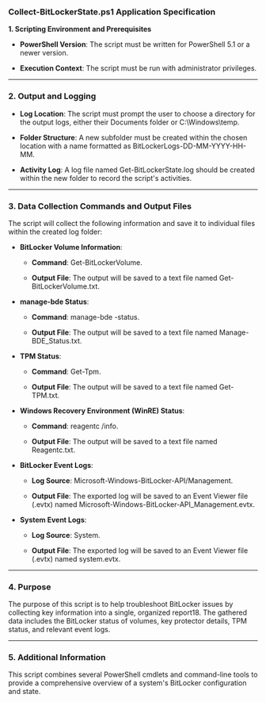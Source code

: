### **Collect-BitLockerState.ps1 Application Specification**

**1\. Scripting Environment and Prerequisites**

* **PowerShell Version**: The script must be written for PowerShell 5.1 or a newer version.

* **Execution Context**: The script must be run with administrator privileges.

---

### **2\. Output and Logging**

* **Log Location**: The script must prompt the user to choose a directory for the output logs, either their Documents folder or C:\\Windows\\temp.

* **Folder Structure**: A new subfolder must be created within the chosen location with a name formatted as BitLockerLogs-DD-MM-YYYY-HH-MM.

* **Activity Log**: A log file named Get-BitLockerState.log should be created within the new folder to record the script's activities.

---

### **3\. Data Collection Commands and Output Files**

The script will collect the following information and save it to individual files within the created log folder:

* **BitLocker Volume Information**:  
  * **Command**: Get-BitLockerVolume.

  * **Output File**: The output will be saved to a text file named Get-BitLockerVolume.txt.

* **manage-bde Status**:  
  * **Command**: manage-bde \-status.

  * **Output File**: The output will be saved to a text file named Manage-BDE_Status.txt.

* **TPM Status**:  
  * **Command**: Get-Tpm.

  * **Output File**: The output will be saved to a text file named Get-TPM.txt.

* **Windows Recovery Environment (WinRE) Status**:  
  * **Command**: reagentc /info.

  * **Output File**: The output will be saved to a text file named Reagentc.txt.

* **BitLocker Event Logs**:  
  * **Log Source**: Microsoft-Windows-BitLocker-API/Management.

  * **Output File**: The exported log will be saved to an Event Viewer file (.evtx) named Microsoft-Windows-BitLocker-API\_Management.evtx.

* **System Event Logs**:  
  * **Log Source**: System.

  * **Output File**: The exported log will be saved to an Event Viewer file (.evtx) named system.evtx.

---

### **4\. Purpose**

The purpose of this script is to help troubleshoot BitLocker issues by collecting key information into a single, organized report18. The gathered data includes the BitLocker status of volumes, key protector details, TPM status, and relevant event logs.

---

### **5\. Additional Information**

This script combines several PowerShell cmdlets and command-line tools to provide a comprehensive overview of a system's BitLocker configuration and state.